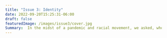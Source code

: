 ```yaml
---
title: "Issue 3: Identity"
date: 2022-09-20T15:25:31-06:00
draft: false
featuredImage: /images/issue3/cover.jpg
Summary:  In the midst of a pandemic and racial movement, we asked, who are you? Who are we? 
---
```


